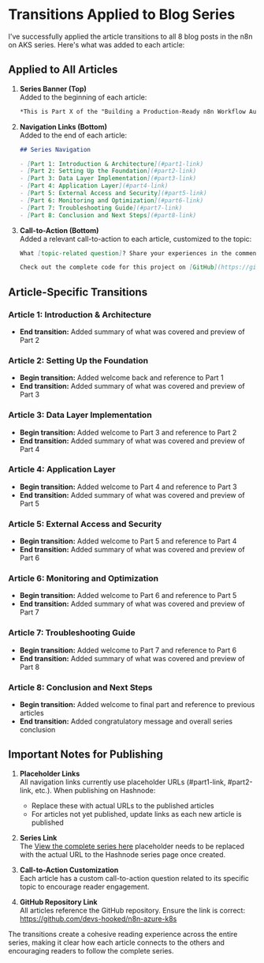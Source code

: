 # Transitions Applied to Blog Series

I've successfully applied the article transitions to all 8 blog posts in the n8n on AKS series. Here's what was added to each article:

## Applied to All Articles

1. **Series Banner (Top)**  
   Added to the beginning of each article:
   ```markdown
   *This is Part X of the "Building a Production-Ready n8n Workflow Automation Platform on Azure Kubernetes Service" series. [View the complete series here](#series-link).*
   ```

2. **Navigation Links (Bottom)**  
   Added to the end of each article:
   ```markdown
   ## Series Navigation

   - [Part 1: Introduction & Architecture](#part1-link)
   - [Part 2: Setting Up the Foundation](#part2-link)
   - [Part 3: Data Layer Implementation](#part3-link)
   - [Part 4: Application Layer](#part4-link)
   - [Part 5: External Access and Security](#part5-link)
   - [Part 6: Monitoring and Optimization](#part6-link)
   - [Part 7: Troubleshooting Guide](#part7-link)
   - [Part 8: Conclusion and Next Steps](#part8-link)
   ```

3. **Call-to-Action (Bottom)**  
   Added a relevant call-to-action to each article, customized to the topic:
   ```markdown
   What [topic-related question]? Share your experiences in the comments!

   Check out the complete code for this project on [GitHub](https://github.com/devs-hooked/n8n-azure-k8s) and feel free to star the repository if it's useful to you.
   ```

## Article-Specific Transitions

### Article 1: Introduction & Architecture
- **End transition:** Added summary of what was covered and preview of Part 2

### Article 2: Setting Up the Foundation
- **Begin transition:** Added welcome back and reference to Part 1
- **End transition:** Added summary of what was covered and preview of Part 3

### Article 3: Data Layer Implementation
- **Begin transition:** Added welcome to Part 3 and reference to Part 2
- **End transition:** Added summary of what was covered and preview of Part 4

### Article 4: Application Layer
- **Begin transition:** Added welcome to Part 4 and reference to Part 3
- **End transition:** Added summary of what was covered and preview of Part 5

### Article 5: External Access and Security
- **Begin transition:** Added welcome to Part 5 and reference to Part 4
- **End transition:** Added summary of what was covered and preview of Part 6

### Article 6: Monitoring and Optimization
- **Begin transition:** Added welcome to Part 6 and reference to Part 5
- **End transition:** Added summary of what was covered and preview of Part 7

### Article 7: Troubleshooting Guide
- **Begin transition:** Added welcome to Part 7 and reference to Part 6
- **End transition:** Added summary of what was covered and preview of Part 8

### Article 8: Conclusion and Next Steps
- **Begin transition:** Added welcome to final part and reference to previous articles
- **End transition:** Added congratulatory message and overall series conclusion

## Important Notes for Publishing

1. **Placeholder Links**  
   All navigation links currently use placeholder URLs (#part1-link, #part2-link, etc.). When publishing on Hashnode:
   - Replace these with actual URLs to the published articles
   - For articles not yet published, update links as each new article is published

2. **Series Link**  
   The [View the complete series here](#series-link) placeholder needs to be replaced with the actual URL to the Hashnode series page once created.

3. **Call-to-Action Customization**  
   Each article has a custom call-to-action question related to its specific topic to encourage reader engagement.

4. **GitHub Repository Link**  
   All articles reference the GitHub repository. Ensure the link is correct: https://github.com/devs-hooked/n8n-azure-k8s

The transitions create a cohesive reading experience across the entire series, making it clear how each article connects to the others and encouraging readers to follow the complete series.
